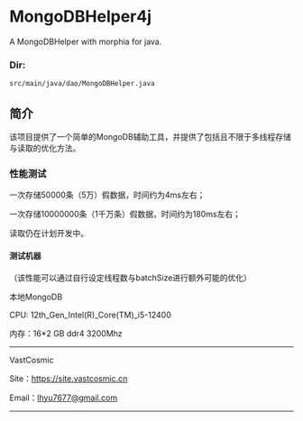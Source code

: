# MongoDBHelper4j

A MongoDBHelper with morphia for java.

### Dir: 

`src/main/java/dao/MongoDBHelper.java`

## 简介

该项目提供了一个简单的MongoDB辅助工具，并提供了包括且不限于多线程存储与读取的优化方法。

### 性能测试

一次存储50000条（5万）假数据，时间约为4ms左右；

一次存储10000000条（1千万条）假数据，时间约为180ms左右；

读取仍在计划开发中。

#### 测试机器
（该性能可以通过自行设定线程数与batchSize进行额外可能的优化）

本地MongoDB

CPU: 12th_Gen_Intel(R)_Core(TM)_i5-12400

内存：16*2 GB ddr4 3200Mhz

**************************************

VastCosmic

Site：https://site.vastcosmic.cn

Email：lhyu7677@gmail.com

**************************************
